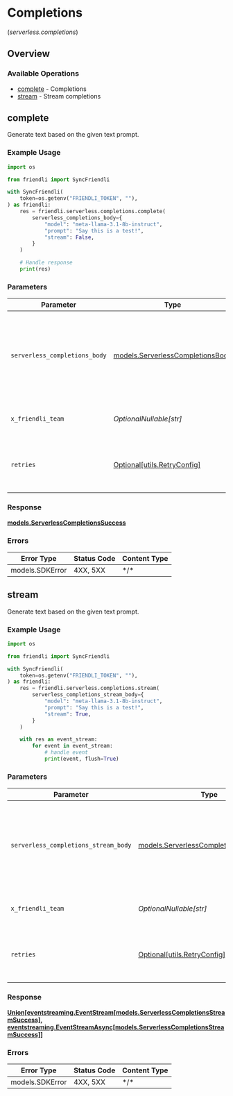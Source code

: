 # Completions
(*serverless.completions*)

## Overview

### Available Operations

* [complete](#complete) - Completions
* [stream](#stream) - Stream completions

## complete

Generate text based on the given text prompt.

### Example Usage

```python
import os

from friendli import SyncFriendli

with SyncFriendli(
    token=os.getenv("FRIENDLI_TOKEN", ""),
) as friendli:
    res = friendli.serverless.completions.complete(
        serverless_completions_body={
            "model": "meta-llama-3.1-8b-instruct",
            "prompt": "Say this is a test!",
            "stream": False,
        }
    )

    # Handle response
    print(res)
```

### Parameters

| Parameter                                                                     | Type                                                                          | Required                                                                      | Description                                                                   | Example                                                                       |
| ----------------------------------------------------------------------------- | ----------------------------------------------------------------------------- | ----------------------------------------------------------------------------- | ----------------------------------------------------------------------------- | ----------------------------------------------------------------------------- |
| `serverless_completions_body`                                                 | [models.ServerlessCompletionsBody](../../models/serverlesscompletionsbody.md) | :heavy_check_mark:                                                            | N/A                                                                           | {<br/>"model": "meta-llama-3.1-8b-instruct",<br/>"prompt": "Say this is a test!"<br/>} |
| `x_friendli_team`                                                             | *OptionalNullable[str]*                                                       | :heavy_minus_sign:                                                            | ID of team to run requests as (optional parameter).                           |                                                                               |
| `retries`                                                                     | [Optional[utils.RetryConfig]](../../models/utils/retryconfig.md)              | :heavy_minus_sign:                                                            | Configuration to override the default retry behavior of the client.           |                                                                               |

### Response

**[models.ServerlessCompletionsSuccess](../../models/serverlesscompletionssuccess.md)**

### Errors

| Error Type      | Status Code     | Content Type    |
| --------------- | --------------- | --------------- |
| models.SDKError | 4XX, 5XX        | \*/\*           |

## stream

Generate text based on the given text prompt.

### Example Usage

```python
import os

from friendli import SyncFriendli

with SyncFriendli(
    token=os.getenv("FRIENDLI_TOKEN", ""),
) as friendli:
    res = friendli.serverless.completions.stream(
        serverless_completions_stream_body={
            "model": "meta-llama-3.1-8b-instruct",
            "prompt": "Say this is a test!",
            "stream": True,
        }
    )

    with res as event_stream:
        for event in event_stream:
            # handle event
            print(event, flush=True)
```

### Parameters

| Parameter                                                                                 | Type                                                                                      | Required                                                                                  | Description                                                                               | Example                                                                                   |
| ----------------------------------------------------------------------------------------- | ----------------------------------------------------------------------------------------- | ----------------------------------------------------------------------------------------- | ----------------------------------------------------------------------------------------- | ----------------------------------------------------------------------------------------- |
| `serverless_completions_stream_body`                                                      | [models.ServerlessCompletionsStreamBody](../../models/serverlesscompletionsstreambody.md) | :heavy_check_mark:                                                                        | N/A                                                                                       | {<br/>"model": "meta-llama-3.1-8b-instruct",<br/>"prompt": "Say this is a test!"<br/>}    |
| `x_friendli_team`                                                                         | *OptionalNullable[str]*                                                                   | :heavy_minus_sign:                                                                        | ID of team to run requests as (optional parameter).                                       |                                                                                           |
| `retries`                                                                                 | [Optional[utils.RetryConfig]](../../models/utils/retryconfig.md)                          | :heavy_minus_sign:                                                                        | Configuration to override the default retry behavior of the client.                       |                                                                                           |

### Response

**[Union[eventstreaming.EventStream[models.ServerlessCompletionsStreamSuccess], eventstreaming.EventStreamAsync[models.ServerlessCompletionsStreamSuccess]]](../../models/.md)**

### Errors

| Error Type      | Status Code     | Content Type    |
| --------------- | --------------- | --------------- |
| models.SDKError | 4XX, 5XX        | \*/\*           |